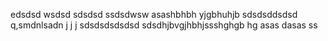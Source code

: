 edsdsd
wsdsd
sdsdsd
ssdsdwsw
asashbhbh
yjgbhuhjb
sdsdsddsdsd
q,smdnlsadn j j j
sdsdsdsdsdsd
sdsdhjbvgjhbhjssshghgb hg 
asas
dasas
ss
